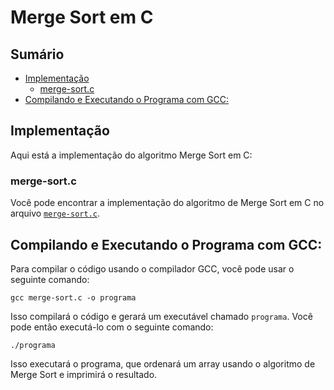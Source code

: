 # Merge Sort em C

## Sumário

- [Implementação](#implementação)
    - [merge-sort.c](#merge-sortc)
- [Compilando e Executando o Programa com GCC:](#compilando-e-executando-o-programa-com-gcc)

## Implementação

Aqui está a implementação do algoritmo Merge Sort em C:

### merge-sort.c

Você pode encontrar a implementação do algoritmo de Merge Sort em C no arquivo [`merge-sort.c`](https://github.com/FabioHenriqueFarias/algorithms-And-Data-Dtructures/tree/main/Algorithms/Sorting/MergeSort/C).

## Compilando e Executando o Programa com GCC:

Para compilar o código usando o compilador GCC, você pode usar o seguinte comando:

```
gcc merge-sort.c -o programa
```

Isso compilará o código e gerará um executável chamado `programa`. Você pode então executá-lo com o seguinte comando:

```
./programa
```

Isso executará o programa, que ordenará um array usando o algoritmo de Merge Sort e imprimirá o resultado.
